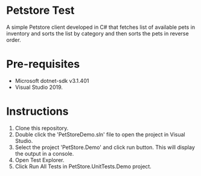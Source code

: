 # Petstore Test
A simple Petstore client developed in C# that fetches list of available pets in inventory and sorts the list by category and then sorts the pets in reverse order. 

# Pre-requisites
- Microsoft dotnet-sdk v3.1.401
- Visual Studio 2019.

# Instructions

1. Clone this repository.
2. Double click the 'PetStoreDemo.sln' file to open the project in Visual Studio.
3. Select the project 'PetStore.Demo' and click run button. This will display the output in a console.
4. Open Test Explorer. 
5. Click Run All Tests in PetStore.UnitTests.Demo project.
